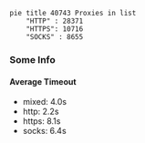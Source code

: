
```mermaid
pie title 40743 Proxies in list
    "HTTP" : 28371
    "HTTPS": 10716
    "SOCKS" : 8655
```

### Some Info
#### Average Timeout

- mixed: 4.0s
- http: 2.2s
- https: 8.1s
- socks: 6.4s